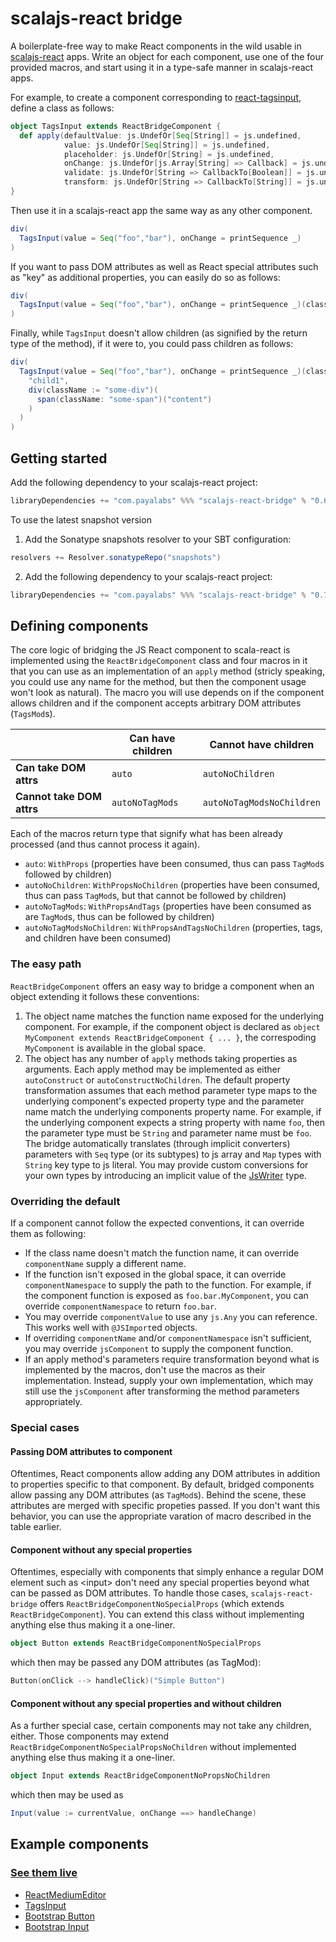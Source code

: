 # scalajs-react bridge

A boilerplate-free way to make React components in the wild usable in [scalajs-react](https://github.com/japgolly/scalajs-react) apps. Write an object for each component, use one of the four provided macros, and start using it in a type-safe manner in scalajs-react apps.

For example, to create a component corresponding to [react-tagsinput](https://github.com/olahol/react-tagsinput), define a class as follows:

```scala
object TagsInput extends ReactBridgeComponent {
  def apply(defaultValue: js.UndefOr[Seq[String]] = js.undefined,
            value: js.UndefOr[Seq[String]] = js.undefined,
            placeholder: js.UndefOr[String] = js.undefined,
            onChange: js.UndefOr[js.Array[String] => Callback] = js.undefined,
            validate: js.UndefOr[String => CallbackTo[Boolean]] = js.undefined,
            transform: js.UndefOr[String => CallbackTo[String]] = js.undefined): WithPropsNoChildren = autoNoChildren
}
```
Then use it in a scalajs-react app the same way as any other component.

```scala
div(
  TagsInput(value = Seq("foo","bar"), onChange = printSequence _)
)
```

If you want to pass DOM attributes as well as React special attributes such as "key" as additional properties, you can easily do so as follows:

```scala
div(
  TagsInput(value = Seq("foo","bar"), onChange = printSequence _)(className := "tags", key := "key-1")
)
```
Finally, while `TagsInput` doesn't allow children (as signified by the return type of the method), if it were to, you could pass children as follows:

```scala
div(
  TagsInput(value = Seq("foo","bar"), onChange = printSequence _)(className := "tags", key := "key-1")(
    "child1",
    div(className := "some-div")(
      span(className: "some-span")("content")
    )
  )
)
```

## Getting started

Add the following dependency to your scalajs-react project:
 ```scala
libraryDependencies += "com.payalabs" %%% "scalajs-react-bridge" % "0.6.0"
```

To use the latest snapshot version

1. Add the Sonatype snapshots resolver to your SBT configuration:
 ```scala
resolvers += Resolver.sonatypeRepo("snapshots")
```

2. Add the following dependency to your scalajs-react project:
 ```scala
libraryDependencies += "com.payalabs" %%% "scalajs-react-bridge" % "0.7.0-SNAPSHOT"
```

## Defining components

The core logic of bridging the JS React component to scala-react is implemented using the `ReactBridgeComponent` class and four macros in it that you can use as an implementation of an `apply` method (stricly speaking, you could use any name for the method, but then the component usage won't look as natural). The macro you will use depends on if the component allows children and if the component accepts arbitrary DOM attributes (`TagsMod`s).

|                           | Can have children | Cannot have children      |
|---------------------------|-------------------|---------------------------|
| **Can take DOM attrs**    | `auto`            | `autoNoChildren`          |
| **Cannot take DOM attrs** | `autoNoTagMods`   | `autoNoTagModsNoChildren` |

Each of the macros return type that signify what has been already processed (and thus cannot process it again).
- `auto`: `WithProps` (properties have been consumed, thus can pass `TagMod`s followed by children)
- `autoNoChildren`: `WithPropsNoChildren` (properties have been consumed, thus can pass `TagMod`s, but that cannot be followed by children)
- `autoNoTagMods`: `WithPropsAndTags` (properties have been consumed as are `TagMod`s, thus can be followed by children)
- `autoNoTagModsNoChildren`: `WithPropsAndTagsNoChildren` (properties, tags, and children have been consumed)

### The easy path

`ReactBridgeComponent` offers an easy way to bridge a component when an object extending it follows these conventions:
1. The object name matches the function name exposed for the underlying component. For example, if the component object is declared as `object MyComponent extends ReactBridgeComponent { ... }`, the correspoding `MyComponent` is available in the global space. 
2. The object has any number of `apply` methods taking properties as arguments. Each apply method may be implemented as either `autoConstruct` or `autoConstructNoChildren`. The default property transformation assumes that each method parameter type maps to the underlying component's expected property type and the parameter name match the underlying components property name. For example, if the underlying component expects a string property with name `foo`, then the parameter type must be `String` and parameter name must be `foo`. The bridge automatically translates (through implicit converters) parameters with `Seq` type (or its subtypes) to js array and `Map` types with `String` key type to js literal. You may provide custom conversions for your own types by introducing an implicit value of  the [JsWriter](https://github.com/payalabs/scalajs-react-bridge/blob/master/src/main/scala/com/payalabs/scalajs/react/bridge/JsWriter.scala) type.

### Overriding the default
If a component cannot follow the expected conventions, it can override them as following:
- If the class name doesn't match the function name, it can override `componentName` supply a different name. 
- If the function isn't exposed in the global space, it can override `componentNamespace` to supply the path to the function. For example, if the component function is exposed as `foo.bar.MyComponent`, you can override `componentNamespace` to return `foo.bar`.
- You may override `componentValue` to use any `js.Any` you can reference. This works well with `@JSImport`ed objects.
- If overriding `componentName` and/or `componentNamespace` isn't sufficient, you may override `jsComponent` to supply the component function.
- If an apply method's parameters require transformation beyond what is implemented by the macros, don't use the macros as their implementation. Instead, supply your own implementation, which may still use the `jsComponent` after transforming the method parameters appropriately.

### Special cases

#### Passing DOM attributes to component
Oftentimes, React components allow adding any DOM attributes in addition to properties specific to that component. By default, bridged components allow passing any DOM attributes (as `TagMod`s). Behind the scene, these attributes are merged with specific propeties passed. If you don't want this behavior, you can use the appropriate varation of macro described in the table earlier.

#### Component without any special properties
Oftentimes, especially with components that simply enhance a regular DOM element such as &lt;input&gt; don't need any special properties beyond what can be passed as DOM attributes. To handle those cases, `scalajs-react-bridge` offers `ReactBridgeComponentNoSpecialProps` (which extends `ReactBridgeComponent`). You can extend this class without implementing anything else thus making it a one-liner.

```scala
object Button extends ReactBridgeComponentNoSpecialProps
```

which then may be passed any DOM attributes (as TagMod):
```scala
Button(onClick --> handleClick)("Simple Button")
```

#### Component without any special properties and without children
As a further special case, certain components may not take any children, either. Those components may extend `ReactBridgeComponentNoSpecialPropsNoChildren` without implemented anything else thus making it a one-liner.

```scala
object Input extends ReactBridgeComponentNoPropsNoChildren
```

which then may be used as
```scala
Input(value := currentValue, onChange ==> handleChange)
```

## Example components

### [See them live](https://payalabs.github.io/scalajs-react-bridge-example)

- [ReactMediumEditor](https://github.com/payalabs/scalajs-react-bridge/blob/master/example/src/main/scala/com/payalabs/scalajs/react/bridge/elements/ReactMediumEditor.scala)
- [TagsInput](https://github.com/payalabs/scalajs-react-bridge/blob/master/example/src/main/scala/com/payalabs/scalajs/react/bridge/elements/TagsInput.scala)
- [Bootstrap Button](https://github.com/payalabs/scalajs-react-bridge/blob/master/example/src/main/scala/com/payalabs/scalajs/react/bridge/elements/Button.scala)
- [Bootstrap Input](https://github.com/payalabs/scalajs-react-bridge/blob/master/example/src/main/scala/com/payalabs/scalajs/react/bridge/elements/Input.scala)
